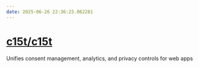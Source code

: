 ```yaml
---
date: 2025-06-26 22:36:23.062281
---
```


# [c15t/c15t](https://github.com/c15t/c15t)

Unifies consent management, analytics, and privacy controls for web apps